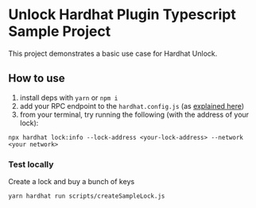 # Unlock Hardhat Plugin Typescript Sample Project

This project demonstrates a basic use case for Hardhat Unlock. 

## How to use 

1. install deps with `yarn` or `npm i`
2. add your RPC endpoint to the `hardhat.config.js` (as [explained here](https://hardhat.org/config/))
3. from your terminal, try running the following (with the address of your lock):

```shell
npx hardhat lock:info --lock-address <your-lock-address> --network <your network>
```

### Test locally

Create a lock and buy a bunch of keys

```
yarn hardhat run scripts/createSampleLock.js
```

